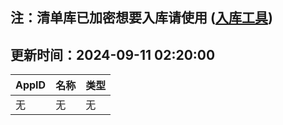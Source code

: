 ## 注：清单库已加密想要入库请使用 ([入库工具](https://github.com/BlankTMing/ManifestAutoUpdate/releases))

## 更新时间：2024-09-11 02:20:00
| AppID | 名称 | 类型  |
| :-------------------- | :----------------------------- | :----------- |
| 无 | 无 | 无 |
